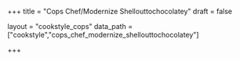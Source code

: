 +++
title = "Cops Chef/Modernize Shellouttochocolatey"
draft = false

layout = "cookstyle_cops"
data_path = ["cookstyle","cops_chef_modernize_shellouttochocolatey"]

+++

<!-- The content of this page is automatically generated from the
cops_chef_modernize_shellouttochocolatey.yml file in github.com/chef/cookstyle/docs-chef-io/data/cookstyle. -->
